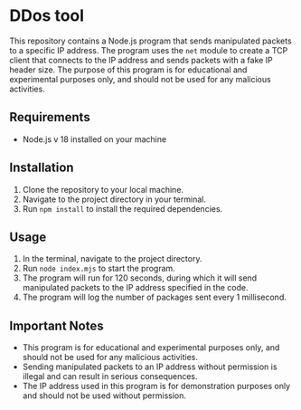 # DDos tool

This repository contains a Node.js program that sends manipulated packets to a specific IP address. The program uses the `net` module to create a TCP client that connects to the IP address and sends packets with a fake IP header size. The purpose of this program is for educational and experimental purposes only, and should not be used for any malicious activities.

## Requirements

- Node.js v 18 installed on your machine

## Installation

1. Clone the repository to your local machine.
2. Navigate to the project directory in your terminal.
3. Run `npm install` to install the required dependencies.

## Usage

1. In the terminal, navigate to the project directory.
2. Run `node index.mjs` to start the program.
3. The program will run for 120 seconds, during which it will send manipulated packets to the IP address specified in the code.
4. The program will log the number of packages sent every 1 millisecond.

## Important Notes

- This program is for educational and experimental purposes only, and should not be used for any malicious activities.
- Sending manipulated packets to an IP address without permission is illegal and can result in serious consequences.
- The IP address used in this program is for demonstration purposes only and should not be used without permission.
